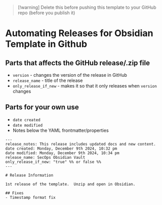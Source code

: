 
> [!warning] Delete this before pushing this template to your GitHub repo (before you publish it)
# Automating Releases for Obsidian Template in Github

## Parts that affects the GitHub release/.zip file

- `version` - changes the version of the release in GitHub
- `release_name` - title of the release
- `only_release_if_new` - makes it so that it only releases when `version` changes
## Parts for your own use

- `date created`
- `date modified`
- Notes below the YAML frontmatter/properties

```
---
release_notes: This release includes updated docs and new content.
date created: Monday, December 9th 2024, 10:32 pm
date modified: Monday, December 9th 2024, 10:34 pm
release_name: SecOps Obsidian Vault
only_release_if_new: "true" %% or false %%
---

# Release Information

1st release of the template.  Unzip and open in Obsidian.

## Fixes
- Timestamp format fix
```

